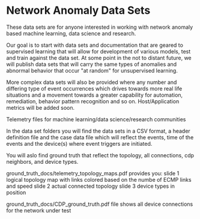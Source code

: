 # Network Anomaly Data Sets

These data sets are for anyone interested  in working with network anomaly based
machine learning, data science and research.

Our goal is to start with data sets and documentation that are geared to supervised 
learning that will allow for development of various models, test and train against 
the data set.  At some point in the not to distant future, we will publish data sets 
that will carry the same types of anomalies and abnormal behavior that occur 
"at random" for unsupervised learning.  

More complex data sets will also be provided where any number and differing type of 
event occurrences  which drives towards more real life situations and a movement towards
a greater capability for automation, remediation, behavior pattern recognition and so on.
Host/Application metrics will be added soon.

Telemetry files for machine learning/data science/research communities 

In the data set folders you will find the data sets in a CSV format, a header definition
file and the case data file which will reflect the events, time of the events and the 
device(s) where event triggers are initiated.


You will aslo find ground truth that reflect the topology, all connections, 
cdp neighbors, and device types.

ground_truth_docs/telemetry_topology_maps.pdf provides you:
    slide 1 logical topology map with links colored based on the numbe of ECMP links and speed
    slide 2 actual connected topology
    slide 3 device types in position
    
ground_truth_docs/CDP_ground_truth.pdf file shows all device connections for the network under test



